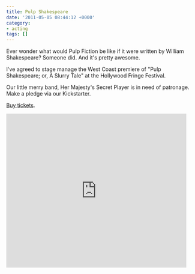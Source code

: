 ```yaml
---
title: Pulp Shakespeare
date: '2011-05-05 08:44:12 +0000'
category:
- acting
tags: []
---
```


Ever wonder what would Pulp Fiction be like if it were written by William
Shakespeare? Someone did. And it's pretty awesome.

I've agreed to stage manage the West Coast premiere of "Pulp Shakespeare; or, A
Slurry Tale" at the Hollywood Fringe Festival.

Our little merry band, Her Majesty's Secret Player is in need of patronage.
Make a pledge via our Kickstarter.

[Buy tickets](https://www.hollywoodfringe.org/projects/466).

<iframe frameborder="0" height="410px"
src="https://www.kickstarter.com/projects/560939718/pulp-shakespeare/widget/video.html"
width="480px"></iframe>
